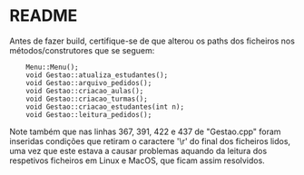 # README

Antes de fazer build, certifique-se de que alterou os paths dos ficheiros nos métodos/construtores que se seguem:

		Menu::Menu();
		void Gestao::atualiza_estudantes();
		void Gestao::arquivo_pedidos();
		void Gestao::criacao_aulas();
		void Gestao::criacao_turmas();
		void Gestao::criacao_estudantes(int n);
		void Gestao::leitura_pedidos();

Note também que nas linhas 367, 391, 422 e 437 de "Gestao.cpp" foram inseridas condições que retiram o caractere '\r' do final dos ficheiros lidos, uma vez que este estava a causar problemas aquando da leitura dos respetivos ficheiros em Linux e MacOS, que ficam assim resolvidos.

